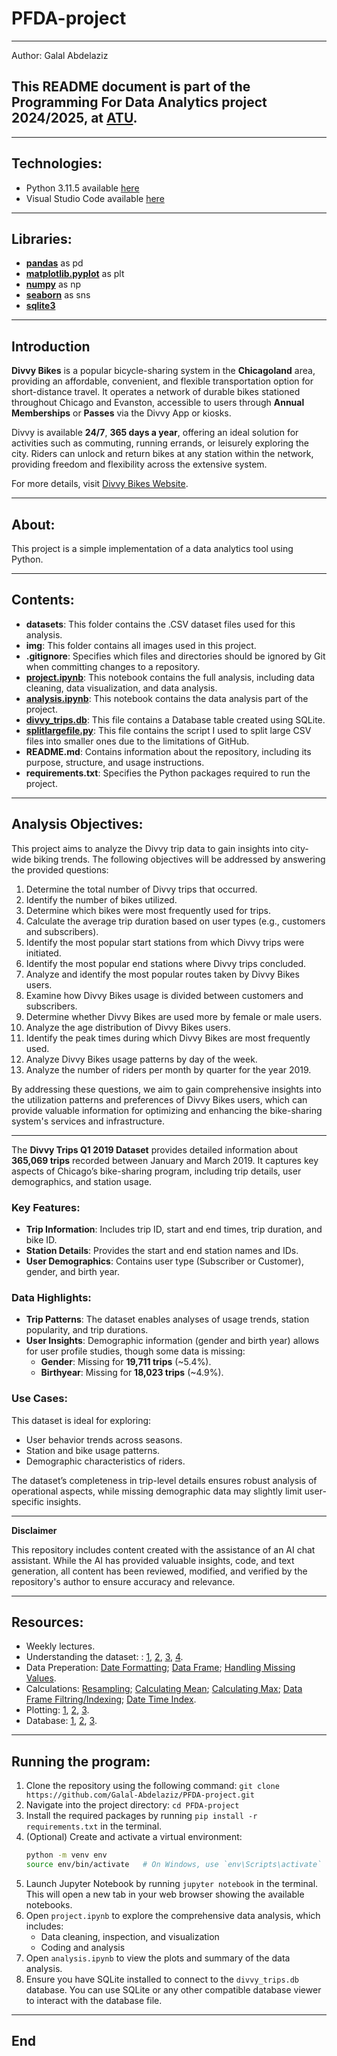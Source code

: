 # PFDA-project

***

Author: Galal Abdelaziz

## This README document is part of the __Programming For Data Analytics__ project 2024/2025, at [ATU](https://www.atu.ie/).

***

## Technologies:

* Python 3.11.5 available [here](https://www.anaconda.com/download)
* Visual Studio Code available [here](https://code.visualstudio.com/)

***

## Libraries:

- [**pandas**](https://pandas.pydata.org/) as pd
- [**matplotlib.pyplot**](https://matplotlib.org/stable/api/pyplot_api.html) as plt
- [**numpy**](https://numpy.org/) as np
- [**seaborn**](https://seaborn.pydata.org/) as sns
- [**sqlite3**](https://docs.python.org/3/library/sqlite3.html)

***

## Introduction

**Divvy Bikes** is a popular bicycle-sharing system in the **Chicagoland** area, providing an affordable, convenient, and flexible transportation option for short-distance travel. It operates a network of durable bikes stationed throughout Chicago and Evanston, accessible to users through **Annual Memberships** or **Passes** via the Divvy App or kiosks.

Divvy is available **24/7**, **365 days a year**, offering an ideal solution for activities such as commuting, running errands, or leisurely exploring the city. Riders can unlock and return bikes at any station within the network, providing freedom and flexibility across the extensive system.

For more details, visit [Divvy Bikes Website](https://divvybikes.com/about).

***

## About:

This project is a simple implementation of a data analytics tool using Python. 

***

## Contents:

- **datasets**: This folder contains the .CSV dataset files used for this analysis.
- **img**: This folder contains all images used in this project.
- **.gitignore**: Specifies which files and directories should be ignored by Git when committing changes to a repository.
- [**project.ipynb**](https://github.com/Galal-Abdelaziz/PFDA-project/blob/main/project.ipynb): This notebook contains the full analysis, including data cleaning, data visualization, and data analysis.
- [**analysis.ipynb**](https://github.com/Galal-Abdelaziz/PFDA-project/blob/main/analysis.ipynb): This notebook contains the data analysis part of the project.
- [**divvy_trips.db**](https://github.com/Galal-Abdelaziz/PFDA-project/blob/main/divvy_trips.db): This file contains a Database table created using SQLite. 
- [**splitlargefile.py**](https://github.com/Galal-Abdelaziz/PFDA-project/blob/main/splitlargefile.py): This file contains the script I used to split large CSV files into smaller ones due to the limitations of GitHub.
- **README.md**: Contains information about the repository, including its purpose, structure, and usage instructions.
- **requirements.txt**: Specifies the Python packages required to run the project.

***

## Analysis Objectives:

This project aims to analyze the Divvy trip data to gain insights into city-wide biking trends. The following objectives will be addressed by answering the provided questions:

1. Determine the total number of Divvy trips that occurred.
2. Identify the number of bikes utilized.
3. Determine which bikes were most frequently used for trips.
4. Calculate the average trip duration based on user types (e.g., customers and subscribers).
5. Identify the most popular start stations from which Divvy trips were initiated.
6. Identify the most popular end stations where Divvy trips concluded.
7. Analyze and identify the most popular routes taken by Divvy Bikes users.
8. Examine how Divvy Bikes usage is divided between customers and subscribers.
9. Determine whether Divvy Bikes are used more by female or male users.
10. Analyze the age distribution of Divvy Bikes users.
11. Identify the peak times during which Divvy Bikes are most frequently used.
12. Analyze Divvy Bikes usage patterns by day of the week.
13. Analyze the number of riders per month by quarter for the year 2019.

By addressing these questions, we aim to gain comprehensive insights into the utilization patterns and preferences of Divvy Bikes users, which can provide valuable information for optimizing and enhancing the bike-sharing system's services and infrastructure.

***

The **Divvy Trips Q1 2019 Dataset** provides detailed information about **365,069 trips** recorded between January and March 2019. It captures key aspects of Chicago’s bike-sharing program, including trip details, user demographics, and station usage.

### Key Features:

- **Trip Information**: Includes trip ID, start and end times, trip duration, and bike ID.
- **Station Details**: Provides the start and end station names and IDs.
- **User Demographics**: Contains user type (Subscriber or Customer), gender, and birth year.

### Data Highlights:

- **Trip Patterns**: The dataset enables analyses of usage trends, station popularity, and trip durations.
- **User Insights**: Demographic information (gender and birth year) allows for user profile studies, though some data is missing:
  - **Gender**: Missing for **19,711 trips** (~5.4%).
  - **Birthyear**: Missing for **18,023 trips** (~4.9%).

### Use Cases:

This dataset is ideal for exploring:
- User behavior trends across seasons.
- Station and bike usage patterns.
- Demographic characteristics of riders.

The dataset’s completeness in trip-level details ensures robust analysis of operational aspects, while missing demographic data may slightly limit user-specific insights.

***

**Disclaimer**

This repository includes content created with the assistance of an AI chat assistant. While the AI has provided valuable insights, code, and text generation, all content has been reviewed, modified, and verified by the repository's author to ensure accuracy and relevance.

***

## Resources:

- Weekly lectures. 
- Understanding the dataset: : [1](https://divvy-tripdata.s3.amazonaws.com/index.html), [2](https://www.kaggle.com/datasets/mdmasumomarjashim/divvy-trips-data-20192020), [3](https://medium.com/@gbemuduazubuike/), [4](divvy-bikes-an-exercise-on-data-cleaning-and-analysis-of-cycling-data-using-r-programming-language-c38e8a4521ef).
- Data Preperation: [Date Formatting](https://pandas.pydata.org/pandas-docs/stable/reference/api/pandas.to_datetime.html); [Data Frame](https://pandas.pydata.org/pandas-docs/stable/reference/api/pandas.DataFrame.set_index.html); [Handling Missing Values](https://community.sisense.com/t5/knowledge-base/dealing-with-missing-values-in-python/ta-p/9376).
- Calculations: [Resampling](https://pandas.pydata.org/pandas-docs/stable/user_guide/timeseries.html#resampling); [Calculating Mean](https://pandas.pydata.org/pandas-docs/stable/reference/api/pandas.DataFrame.mean.html); [Calculating Max](https://pandas.pydata.org/pandas-docs/stable/reference/api/pandas.Series.max.html); [Data Frame Filtring/Indexing](https://pandas.pydata.org/pandas-docs/stable/user_guide/indexing.html#boolean-indexing); [Date Time Index](https://pandas.pydata.org/pandas-docs/stable/user_guide/timeseries.html#dateoffset).
- Plotting: [1](https://matplotlib.org/stable/api/_as_gen/matplotlib.pyplot.figure.html), [2](https://matplotlib.org/stable/api/_as_gen/matplotlib.pyplot.plot.html), [3](https://matplotlib.org/stable/api/axes_api.html).  
- Database: [1](https://www.sqlitetutorial.net/sqlite-python/), [2](https://docs.python.org/3/library/sqlite3.html), [3](https://www.w3schools.com/sql/).

***

## Running the program:

1. Clone the repository using the following command: `git clone https://github.com/Galal-Abdelaziz/PFDA-project.git`
2. Navigate into the project directory: `cd PFDA-project`
3. Install the required packages by running `pip install -r requirements.txt` in the terminal.
4. (Optional) Create and activate a virtual environment:
    ```sh
    python -m venv env
    source env/bin/activate   # On Windows, use `env\Scripts\activate`
    ```
5. Launch Jupyter Notebook by running `jupyter notebook` in the terminal. This will open a new tab in your web browser showing the available notebooks.
6. Open `project.ipynb` to explore the comprehensive data analysis, which includes:
    - Data cleaning, inspection, and visualization
    - Coding and analysis
7. Open `analysis.ipynb` to view the plots and summary of the data analysis.
8. Ensure you have SQLite installed to connect to the `divvy_trips.db` database. You can use SQLite or any other compatible database viewer to interact with the database file.

***

## End
